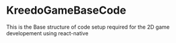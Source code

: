 # KreedoGameBaseCode
This is the Base structure of code setup required for the 2D game developement using react-native